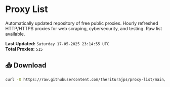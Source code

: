 # Proxy List

Automatically updated repository of free public proxies. Hourly refreshed HTTP/HTTPS proxies for web scraping, cybersecurity, and testing. Raw list available.

**Last Updated:** `Saturday 17-05-2025 23:14:55 UTC`  
**Total Proxies:** `515`

## 📥 Download
```bash
curl -O https://raw.githubusercontent.com/theriturajps/proxy-list/main/proxies.txt
